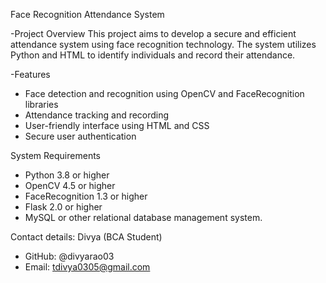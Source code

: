 Face Recognition Attendance System

-Project Overview
This project aims to develop a secure and efficient attendance system using face recognition technology. The system utilizes Python and HTML to identify individuals and record their attendance.

-Features

- Face detection and recognition using OpenCV and FaceRecognition libraries
- Attendance tracking and recording
- User-friendly interface using HTML and CSS
- Secure user authentication

System Requirements

- Python 3.8 or higher
- OpenCV 4.5 or higher
- FaceRecognition 1.3 or higher
- Flask 2.0 or higher
- MySQL or other relational database management system.


Contact details: 
Divya (BCA Student)

- GitHub: @divyarao03
- Email: tdivya0305@gmail.com
